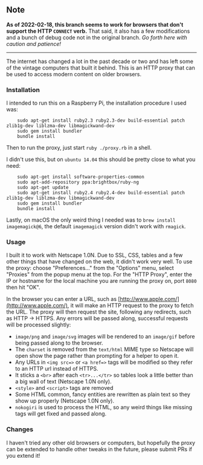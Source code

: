 ## Note
**As of 2022-02-18, this branch seems to work for browsers that don't support the HTTP `CONNECT` verb.** That said, it also has a few modifications and a bunch of debug code not in the original branch. _Go forth here with caution and patience!_

<hr />

The internet has changed a lot in the past decade or two and has left some of the vintage computers that built it behind.  This is an HTTP proxy that can be used to access modern content on older browsers.

### Installation

I intended to run this on a Raspberry Pi, the installation procedure I used was:

		sudo apt-get install ruby2.3 ruby2.3-dev build-essential patch zlib1g-dev liblzma-dev libmagickwand-dev
		sudo gem install bundler
		bundle install

Then to run the proxy, just start `ruby ./proxy.rb` in a shell.

I didn't use this, but on `ubuntu 14.04` this should be pretty close to what you need:

		sudo apt-get install software-properties-common
		sudo apt-add-repository ppa:brightbox/ruby-ng
		sudo apt-get update
		sudo apt-get install ruby2.4 ruby2.4-dev build-essential patch zlib1g-dev liblzma-dev libmagickwand-dev
		sudo gem install bundler
		bundle install

Lastly, on macOS the only weird thing I needed was to `brew install imagemagick@6`, the default `imagemagick` version didn't work with `rmagick`.

### Usage

I built it to work with Netscape 1.0N.  Due to SSL, CSS, tables and a few other things that have changed on the web, it didn't work very well.  To use the proxy: choose "Preferences..." from the "Options" menu, select "Proxies" from the popup menu at the top.  For the "HTTP Proxy", enter the IP or hostname for the local machine you are running the proxy on, port `8080` then hit "OK".

In the browser you can enter a URL, such as [http://www.apple.com/](http://www.apple.com/), it will make an HTTP request to the proxy to fetch the URL.  The proxy will then request the site, following any redirects, such as HTTP -> HTTPS.  Any errors will be passed along, successful requests will be processed slightly:

* `image/png` and `image/svg` images will be rendered to an `image/gif` before being passed along to the browser.
* The `charset` is removed from the `text/html` MIME type so Netscape will open show the page rather than prompting for a helper to open it.
* Any URLs in `<img src=>` or `<a href=>` tags will be modified so they refer to an HTTP url instead of HTTPS.
* It sticks a `<br>` after each `<tr>...</tr>` so tables look a little better than a big wall of text (Netscape 1.0N only).
* `<style>` and `<script>` tags are removed
* Some HTML common, fancy entities are rewritten as plain text so they show up properly  (Netscape 1.0N only).
* `nokogiri` is used to process the HTML, so any weird things like missing tags will get fixed and passed along.

### Changes

I haven't tried any other old browsers or computers, but hopefully the proxy can be extended to handle other tweaks in the future, please submit PRs if you extend it!
